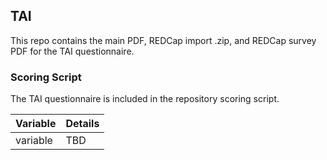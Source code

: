 ## TAI

This repo contains the main PDF, REDCap import .zip, and REDCap survey PDF for the TAI questionnaire.


### Scoring Script
The TAI questionnaire is included in the repository scoring script.

| Variable | Details |
| :--  | :--  |
| variable | TBD |